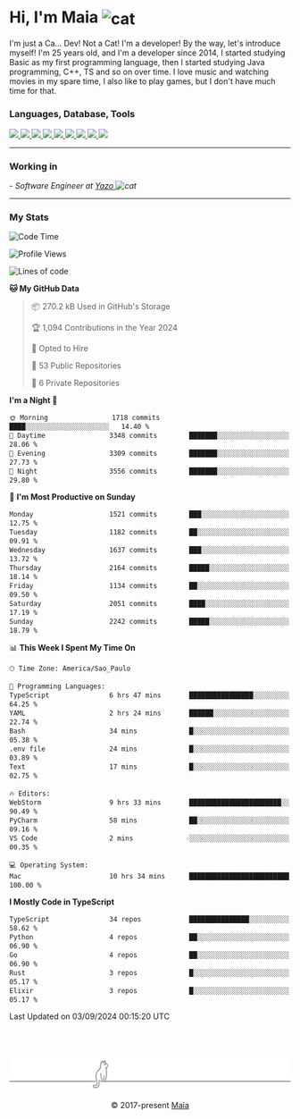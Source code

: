 <h1 align="left">Hi, I'm Maia 
<img src="https://emojis.slackmojis.com/emojis/images/1643509834/36299/black-cat.gif?1643509834" width="50" height="60" align="center"  alt="cat"/>
</h1>

I'm just a Ca... Dev! Not a Cat! I'm a developer! By the way, let's introduce myself!
I'm 25 years old, and I'm a developer since 2014, I started studying Basic as my first programming
language, then I started studying Java programming, C++, TS and so on over time.
I love music and watching movies in my spare time, I also like to play games, but I don't have much time for that.

<h3 align="left">Languages, Database, Tools</h3>
<p>
  <a href="https://www.typescriptlang.org">
    <img src="https://skillicons.dev/icons?i=ts" />
  </a>
  <a href="https://go.dev">
    <img src="https://skillicons.dev/icons?i=go" />
  </a>
  <a href="https://www.python.org">
    <img src="https://skillicons.dev/icons?i=python" />
  </a>
  <a href="https://gradle.org">
    <img src="https://skillicons.dev/icons?i=gradle" />
  </a>
  <a href="https://redis.io">
    <img src="https://skillicons.dev/icons?i=redis" />
  </a>
  <a href="https://www.mongodb.com">
    <img src="https://skillicons.dev/icons?i=mongodb" />
  </a>
  <a href="https://nodejs.org">
    <img src="https://skillicons.dev/icons?i=nodejs" />
  </a>
  <a href="https://www.javascript.com">
    <img src="https://skillicons.dev/icons?i=js" />
  </a>
  <a href="https://www.docker.com">
    <img src="https://skillicons.dev/icons?i=docker" />
  </a>
</p>

<hr/>

<h3>Working in</h3>

<p><em> - Software Engineer at <a href="[https://pdasolucoes.com.br](https://yazo.com.br/)">Yazo
</a><img src="https://media.giphy.com/media/WUlplcMpOCEmTGBtBW/giphy.gif" width="30" alt="cat"> 
</em></p>

<hr/>

### My Stats

<!--START_SECTION:waka-->
![Code Time](http://img.shields.io/badge/Code%20Time-4%2C614%20hrs%2013%20mins-blue)

![Profile Views](http://img.shields.io/badge/Profile%20Views-6-blue)

![Lines of code](https://img.shields.io/badge/From%20Hello%20World%20I%27ve%20Written-3.7%20million%20lines%20of%20code-blue)

**🐱 My GitHub Data** 

> 📦 270.2 kB Used in GitHub's Storage 
 > 
> 🏆 1,094 Contributions in the Year 2024
 > 
> 💼 Opted to Hire
 > 
> 📜 53 Public Repositories 
 > 
> 🔑 6 Private Repositories 
 > 
**I'm a Night 🦉** 

```text
🌞 Morning                1718 commits        ████░░░░░░░░░░░░░░░░░░░░░   14.40 % 
🌆 Daytime                3348 commits        ███████░░░░░░░░░░░░░░░░░░   28.06 % 
🌃 Evening                3309 commits        ███████░░░░░░░░░░░░░░░░░░   27.73 % 
🌙 Night                  3556 commits        ███████░░░░░░░░░░░░░░░░░░   29.80 % 
```
📅 **I'm Most Productive on Sunday** 

```text
Monday                   1521 commits        ███░░░░░░░░░░░░░░░░░░░░░░   12.75 % 
Tuesday                  1182 commits        ██░░░░░░░░░░░░░░░░░░░░░░░   09.91 % 
Wednesday                1637 commits        ███░░░░░░░░░░░░░░░░░░░░░░   13.72 % 
Thursday                 2164 commits        █████░░░░░░░░░░░░░░░░░░░░   18.14 % 
Friday                   1134 commits        ██░░░░░░░░░░░░░░░░░░░░░░░   09.50 % 
Saturday                 2051 commits        ████░░░░░░░░░░░░░░░░░░░░░   17.19 % 
Sunday                   2242 commits        █████░░░░░░░░░░░░░░░░░░░░   18.79 % 
```


📊 **This Week I Spent My Time On** 

```text
🕑︎ Time Zone: America/Sao_Paulo

💬 Programming Languages: 
TypeScript               6 hrs 47 mins       ████████████████░░░░░░░░░   64.25 % 
YAML                     2 hrs 24 mins       ██████░░░░░░░░░░░░░░░░░░░   22.74 % 
Bash                     34 mins             █░░░░░░░░░░░░░░░░░░░░░░░░   05.38 % 
.env file                24 mins             █░░░░░░░░░░░░░░░░░░░░░░░░   03.89 % 
Text                     17 mins             █░░░░░░░░░░░░░░░░░░░░░░░░   02.75 % 

🔥 Editors: 
WebStorm                 9 hrs 33 mins       ███████████████████████░░   90.49 % 
PyCharm                  58 mins             ██░░░░░░░░░░░░░░░░░░░░░░░   09.16 % 
VS Code                  2 mins              ░░░░░░░░░░░░░░░░░░░░░░░░░   00.35 % 

💻 Operating System: 
Mac                      10 hrs 34 mins      █████████████████████████   100.00 % 
```

**I Mostly Code in TypeScript** 

```text
TypeScript               34 repos            ███████████████░░░░░░░░░░   58.62 % 
Python                   4 repos             ██░░░░░░░░░░░░░░░░░░░░░░░   06.90 % 
Go                       4 repos             ██░░░░░░░░░░░░░░░░░░░░░░░   06.90 % 
Rust                     3 repos             █░░░░░░░░░░░░░░░░░░░░░░░░   05.17 % 
Elixir                   3 repos             █░░░░░░░░░░░░░░░░░░░░░░░░   05.17 % 
```




 Last Updated on 03/09/2024 00:15:20 UTC
<!--END_SECTION:waka-->


<br/>
<br/>

<p align="center"><img src="https://raw.githubusercontent.com/gabrielmaialva33/gabrielmaialva33/master/assets/gray0_ctp_on_line.svg?sanitize=true" /></p>
<p align="center">&copy; 2017-present <a href="https://github.com/gabrielmaialva33/" target="_blank">Maia</a>
